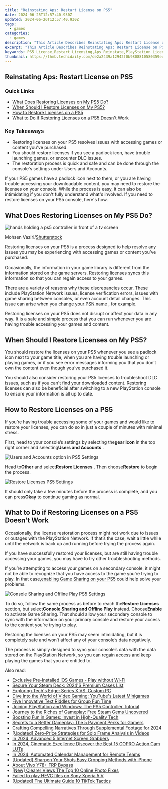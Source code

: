 ```yaml
---
title: "Reinstating Aps: Restart License on PS5"
date: 2024-06-25T12:57:40.930Z
updated: 2024-06-26T12:57:40.930Z
tags:
  - games
categories:
  - games
description: "This Article Describes Reinstating Aps: Restart License on PS5"
excerpt: "This Article Describes Reinstating Aps: Restart License on PS5"
keywords: PS5 License,Restart Licensing,Aps Reinstate,PlayStation License,License Renewal PS5,PS5 Restarting Licenses,Revive Aps PS5
thumbnail: https://thmb.techidaily.com/de2a2439a12942f0b9808810580359ed4223c732cf24aad5cc401c9c124e67ae.jpeg
---
```


## Reinstating Aps: Restart License on PS5

### Quick Links

* [What Does Restoring Licenses on My PS5 Do?](#what-does-restoring-licenses-on-my-ps5-do)
* [When Should I Restore Licenses on My PS5?](#when-should-i-restore-licenses-on-my-ps5)
* [How to Restore Licenses on a PS5](#how-to-restore-licenses-on-a-ps5)
* [What to Do if Restoring Licenses on a PS5 Doesn't Work](#what-to-do-if-restoring-licenses-on-a-ps5-doesn-39-t-work)

### Key Takeaways

* Restoring licenses on your PS5 resolves issues with accessing games or content you've purchased.
* You should restore licenses if you see a padlock icon, have trouble launching games, or encounter DLC issues.
* The restoration process is quick and safe and can be done through the console's settings under Users and Accounts.

 If your PS5 games have a padlock icon next to them, or you are having trouble accessing your downloadable content, you may need to restore the licenses on your console. While the process is easy, it can also be intimidating if you don't fully understand what's involved. If you need to restore licenses on your PS5 console, here's how.

## What Does Restoring Licenses on My PS5 Do?

![hands holding a ps5 controller in front of a tv screen](https://static1.makeuseofimages.com/wordpress/wp-content/uploads/2024/01/hands-holding-a-ps5-controller-in-front-of-a-tv-screen.jpg)

 Mohsen Vaziri/[Shutterstock](https://www.shutterstock.com/image-photo/toronto-canada-november-24-2020-person-1860839008)

 Restoring licenses on your PS5 is a process designed to help resolve any issues you may be experiencing with accessing games or content you’ve purchased.

 Occasionally, the information in your game library is different from the information stored on the game servers. Restoring licenses syncs this information so that you can regain access to your games.

 There are a variety of reasons why these discrepancies occur. These include PlayStation Network issues, license verification errors, issues with game sharing between consoles, or even account detail changes. This issue can arise when you [change your PSN name](https://www.makeuseof.com/tag/how-to-change-your-psn-name/) , for example.

 Restoring licenses on your PS5 does not disrupt or affect your data in any way. It is a safe and simple process that you can run whenever you are having trouble accessing your games and content.

## When Should I Restore Licenses on My PS5?

 You should restore the licenses on your PS5 whenever you see a padlock icon next to your game title, when you are having trouble launching or playing games, or if you see error messages informing you that you don’t own the content even though you’ve purchased it.

 You should also consider restoring your PS5 licenses to troubleshoot DLC issues, such as if you can't find your downloaded content. Restoring licenses can also be beneficial after switching to a new PlayStation console to ensure your information is all up to date.

## How to Restore Licenses on a PS5

 If you’re having trouble accessing some of your games and would like to restore your licenses, you can do so in just a couple of minutes with minimal stress.

 First, head to your console’s settings by selecting the**gear icon** in the top right corner and selecting**Users and Accounts** .

![Users and Accounts option in PS5 Settings](https://static1.makeuseofimages.com/wordpress/wp-content/uploads/2024/01/users-and-accounts-ps5-settngs.jpg)

 Head to**Other** and select**Restore Licenses** . Then choose**Restore** to begin the process.

![Restore Licenses PS5 Settings](https://static1.makeuseofimages.com/wordpress/wp-content/uploads/2024/01/restore-licenses-ps5-settings.jpg)

 It should only take a few minutes before the process is complete, and you can press**Okay** to continue gaming as normal.

## What to Do if Restoring Licenses on a PS5 Doesn't Work

 Occasionally, the license restoration process might not work due to issues or outages with the PlayStation Network. If that’s the case, wait a little while until the network is back up and running before trying the process again.

 If you have successfully restored your licenses, but are still having trouble accessing your games, you may have to try other troubleshooting methods.

 If you’re attempting to access your games on a secondary console, it might not be able to recognize that you have access to the game you’re trying to play. In that case,[enabling Game Sharing on your PS5](https://www.makeuseof.com/how-to-enable-game-sharing-playstation-5/) could help solve your problems.

![Console Sharing and Offline Play PS5 Settings](https://static1.makeuseofimages.com/wordpress/wp-content/uploads/2024/01/console-sharing-and-offline-play-ps5-settings.jpg)

 To do so, follow the same process as before to reach the**Restore Licenses** section, but select**Console Sharing and Offline Play** instead. Choose**Enable** to activate Game Sharing. That should allow your secondary console to sync with the information on your primary console and restore your access to the content you’re trying to play.

 Restoring the licenses on your PS5 may seem intimidating, but it is completely safe and won’t affect any of your console’s data negatively.

 The process is simply designed to sync your console’s data with the data stored on the PlayStation Network, so you can regain access and keep playing the games that you are entitled to.


<ins class="adsbygoogle"
     style="display:block"
     data-ad-format="autorelaxed"
     data-ad-client="ca-pub-7571918770474297"
     data-ad-slot="1223367746"></ins>



<ins class="adsbygoogle"
     style="display:block"
     data-ad-client="ca-pub-7571918770474297"
     data-ad-slot="8358498916"
     data-ad-format="auto"
     data-full-width-responsive="true"></ins>

<span class="atpl-alsoreadstyle">Also read:</span>
<div><ul>
<li><a href="https://games-able.techidaily.com/1719168336940-exclusive-pre-installed-ios-games-play-without-wi-fi/"><u>Exclusive Pre-Installed iOS Games - Play without Wi-Fi</u></a></li>
<li><a href="https://games-able.techidaily.com/secure-your-steam-deck-2024s-premium-cases-list/"><u>Secure Your Steam Deck: 2024'S Premium Cases List</u></a></li>
<li><a href="https://games-able.techidaily.com/exploring-techs-edge-series-x-vs-custom-pc/"><u>Exploring Tech's Edge: Series X VS. Custom PC</u></a></li>
<li><a href="https://games-able.techidaily.com/dive-into-the-world-of-video-gaming-youtubes-latest-minigames/"><u>Dive Into the World of Video Gaming: YouTube's Latest Minigames</u></a></li>
<li><a href="https://games-able.techidaily.com/five-innovative-text-riddles-for-group-fun-time/"><u>Five Innovative Text Riddles for Group Fun Time</u></a></li>
<li><a href="https://games-able.techidaily.com/joining-playstation-and-windows-the-ps5-controller-tutorial/"><u>Joining PlayStation and Windows: The PS5 Controller Tutorial</u></a></li>
<li><a href="https://games-able.techidaily.com/journey-to-the-riches-of-gameplay-free-steam-gems-uncovered/"><u>Journey to the Riches of Gameplay: Free Steam Gems Uncovered</u></a></li>
<li><a href="https://games-able.techidaily.com/boosting-fun-in-games-invest-in-high-quality-tech/"><u>Boosting Fun in Games: Invest in High-Quality Tech</u></a></li>
<li><a href="https://games-able.techidaily.com/secrets-to-a-better-gameplay-the-5-payment-perks-for-gamers/"><u>Secrets to a Better Gameplay: The 5 Payment Perks for Gamers</u></a></li>
<li><a href="https://extra-resources.techidaily.com/crafting-compelling-narratives-through-supplemental-footage-for-2024/"><u>Crafting Compelling Narratives Through Supplemental Footage for 2024</u></a></li>
<li><a href="https://facebook-video-share.techidaily.com/updated-zero-price-strategies-for-solo-frame-analysis-in-videos/"><u>[Updated] Zero-Price Strategies for Solo Frame Analysis in Videos</u></a></li>
<li><a href="https://screen-recording.techidaily.com/in-2024-advanced-5-internet-screen-grabbers/"><u>In 2024, Advanced 5 Internet Screen Grabbers</u></a></li>
<li><a href="https://extra-lessons.techidaily.com/in-2024-cinematic-excellence-discover-the-best-15-gopro-action-cam-luts/"><u>In 2024, Cinematic Excellence  Discover the Best 15 GOPRO Action Cam LUTs</u></a></li>
<li><a href="https://visual-screen-recording.techidaily.com/in-2024-automated-calendar-management-for-remote-teams/"><u>In 2024, Automated Calendar Management for Remote Teams</u></a></li>
<li><a href="https://vp-tips.techidaily.com/updated-sharpen-your-shots-easy-cropping-methods-with-iphone/"><u>[Updated] Sharpen Your Shots  Easy Cropping Methods with iPhone</u></a></li>
<li><a href="https://bypass-frp.techidaily.com/about-vivo-y78plus-frp-bypass-by-drfone-android/"><u>About Vivo Y78+ FRP Bypass</u></a></li>
<li><a href="https://extra-lessons.techidaily.com/new-clearer-views-the-top-10-online-photo-fixes/"><u>[New] Clearer Views  The Top 10 Online Photo Fixes</u></a></li>
<li><a href="https://phone-solutions.techidaily.com/failed-to-play-hevc-files-on-sony-xperia-5-v-by-aiseesoft-video-converter-play-hevc-video-on-android/"><u>Failed to play HEVC files on Sony Xperia 5 V</u></a></li>
<li><a href="https://tiktok-clips.techidaily.com/updated-the-ultimate-guide-10-tiktok-tactics/"><u>[Updated] The Ultimate Guide  10 TikTok Tactics</u></a></li>
</ul></div>

